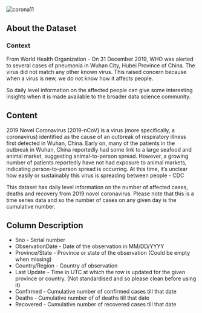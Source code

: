 

![corona11](https://user-images.githubusercontent.com/98824143/177103596-6a71437d-3c45-48e7-89d0-58b85340af2e.jpg)



## About the Dataset ##

### Context ###

From World Health Organization - On 31 December 2019, WHO was alerted to several cases of pneumonia in Wuhan City, Hubei Province of China. The virus did not match any other known virus. This raised concern because when a virus is new, we do not know how it affects people.

So daily level information on the affected people can give some interesting insights when it is made available to the broader data science community.


## Content ##

2019 Novel Coronavirus (2019-nCoV) is a virus (more specifically, a coronavirus) identified as the cause of an outbreak of respiratory illness first detected in Wuhan, China. Early on, many of the patients in the outbreak in Wuhan, China reportedly had some link to a large seafood and animal market, suggesting animal-to-person spread. However, a growing number of patients reportedly have not had exposure to animal markets, indicating person-to-person spread is occurring. At this time, it’s unclear how easily or sustainably this virus is spreading between people - CDC

This dataset has daily level information on the number of affected cases, deaths and recovery from 2019 novel coronavirus. Please note that this is a time series data and so the number of cases on any given day is the cumulative number.


## Column Description ##


* Sno - Serial number
* ObservationDate - Date of the observation in MM/DD/YYYY
* Province/State - Province or state of the observation (Could be empty when missing)
* Country/Region - Country of observation
* Last Update - Time in UTC at which the row is updated for the given province or country. (Not standardised and so please clean before using it)
* Confirmed - Cumulative number of confirmed cases till that date
* Deaths - Cumulative number of of deaths till that date
* Recovered - Cumulative number of recovered cases till that date



